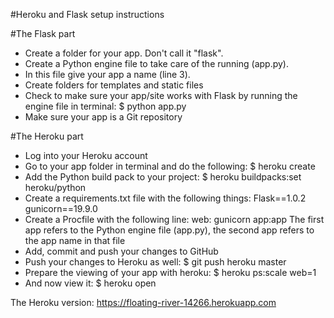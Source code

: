 #Heroku and Flask setup instructions

#The Flask part
- Create a folder for your app. Don't call it "flask".
- Create a Python engine file to take care of the running (app.py).
- In this file give your app a name (line 3).
- Create folders for templates and static files
- Check to make sure your app/site works with Flask by running the engine file in terminal:
  $ python app.py
- Make sure your app is a Git repository

#The Heroku part
- Log into your Heroku account
- Go to your app folder in terminal and do the following: $ heroku create
- Add the Python build pack to your project: $ heroku buildpacks:set heroku/python
- Create a requirements.txt file with the following things:
  Flask==1.0.2
  gunicorn==19.9.0
- Create a Procfile with the following line:
  web: gunicorn app:app
  The first app refers to the Python engine file (app.py), the second app refers to the app name in that file
- Add, commit and push your changes to GitHub
- Push your changes to Heroku as well: $ git push heroku master
- Prepare the viewing of your app with heroku: $ heroku ps:scale web=1
- And now view it: $ heroku open

The Heroku version: https://floating-river-14266.herokuapp.com


